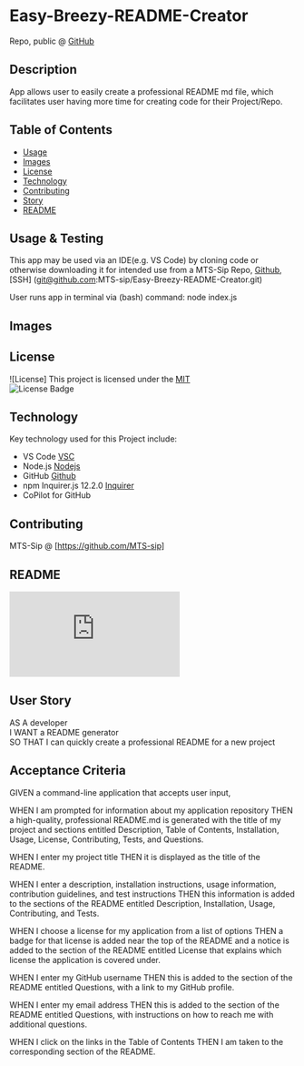 # Easy-Breezy-README-Creator 
  
 Repo, public @ [GitHub](https://github.com/MTS-sip/Easy-Breezy-README-Creator)

  
  ## Description

  App allows user to easily create a professional README md file, which facilitates user having more time for creating code for their Project/Repo.
  
  
  ## Table of Contents
- [Usage](#usage--testing)
- [Images](#images)
- [License](#license)
- [Technology](#technology)
- [Contributing](#contributing)
- [Story](#user-story)
- [README](#readme)

## Usage & Testing 

This app may be used via an IDE(e.g. VS Code) by cloning code or otherwise downloading it for intended use from a MTS-Sip Repo,
[Github](https://github.com/MTS-sip/Easy-Breezy-README-Creator), [SSH] (git@github.com:MTS-sip/Easy-Breezy-README-Creator.git)

User runs app in terminal via (bash) command: node index.js

## Images
 
## License

![License] This project is licensed under the [MIT](https://opensource.org/licenses/MIT)  
![License Badge](https://img.shields.io/badge/LICENSE-MIT-yellow)

## Technology

Key technology used for this Project include: 
- VS Code [VSC](https://code.visualstudio.com/)
- Node.js [Nodejs](https://nodejs.org/en)
- GitHub [Github](https://github.com/)
- npm Inquirer.js 12.2.0 [Inquirer](https://www.npmjs.com/package/inquirer)
- CoPilot for GitHub 

## Contributing
MTS-Sip @ [https://github.com/MTS-sip]

## README 

![README](https://github.com/MTS-sip/Easy-Breezy-README-Creator/blob/main/README.md)

## User Story
AS A developer  
I WANT a README generator  
SO THAT I can quickly create a professional README for a new project

## Acceptance Criteria

 GIVEN a command-line application that accepts user input,

 WHEN I am prompted for information about my application repository
 THEN a high-quality, professional README.md is generated with the title of my project and sections entitled Description, Table of Contents, 
 Installation, Usage, License, Contributing, Tests, and Questions.

 WHEN I enter my project title
 THEN it is displayed as the title of the README.

 WHEN I enter a description, installation instructions, usage information, contribution guidelines, and test instructions
 THEN this information is added to the sections of the README entitled Description, Installation, Usage, Contributing, and Tests.

 WHEN I choose a license for my application from a list of options
 THEN a badge for that license is added near the top of the README and a notice is added to the section of the README entitled License that explains which license the application is covered under.

 WHEN I enter my GitHub username
 THEN this is added to the section of the README entitled Questions, with a link to my GitHub profile.

 WHEN I enter my email address
 THEN this is added to the section of the README entitled Questions, with instructions on how to reach me with additional questions.

 WHEN I click on the links in the Table of Contents
 THEN I am taken to the corresponding section of the README.
  